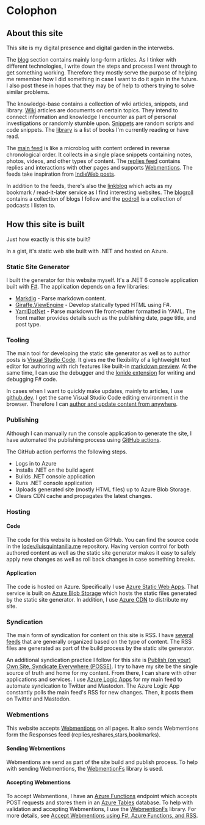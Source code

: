 # Colophon

## About this site

This site is my digital presence and digital garden in the interwebs.

The [blog](/posts/1/) section contains mainly long-form articles. As I tinker with different technologies, I write down the steps and process I went through to get something working. Therefore they mostly serve the purpose of helping me remember how I did something in case I want to do it again in the future. I also post these in hopes that they may be of help to others trying to solve similar problems.

The knowledge-base contains a collection of wiki articles, snippets, and library. [Wiki](/wiki) articles are documents on certain topics. They intend to connect information and knowledge I encounter as part of personal investigations or randomly stumble upon. [Snippets](/snippets) are random scripts and code snippets. The [library](/library) is a list of books I'm currently reading or have read. 

The [main feed](/feed/index.html) is like a microblog with content ordered in reverse chronological order. It collects in a single place snippets containing notes, photos, videos, and other types of content. The [replies feed](/feed/responses) contains replies and interactions with other pages and supports [Webmentions](https://www.w3.org/TR/webmention/). The feeds take inspiration from [IndieWeb posts](https://indieweb.org/posts).

In addition to the feeds, there's also the [linkblog](/bookmarks/) which acts as my bookmark / read-it-later service as I find interesting websites. The [blogroll](/collections/blogroll/) contains a collection of blogs I follow and the [podroll](/collections/podroll/) is a collection of podcasts I listen to. 

## How this site is built

Just how exactly is this site built?

In a gist, it's static web site built with .NET and hosted on Azure.

### Static Site Generator

I built the generator for this website myself. It's a .NET 6 console application built with [F#](https://dotnet.microsoft.com/languages/fsharp). The application depends on a few libraries:

- [Markdig](https://www.nuget.org/packages/Markdig/) - Parse markdown content.
- [Giraffe.ViewEngine](https://www.nuget.org/packages/Giraffe.ViewEngine/) - Develop statically typed HTML using F#.
- [YamlDotNet](https://www.nuget.org/packages/YamlDotNet/) - Parse markdown file front-matter formatted in YAML. The front matter provides details such as the publishing date, page title, and post type.

### Tooling

The main tool for developing the static site generator as well as to author posts is [Visual Studio Code](https://code.visualstudio.com/). It gives me the flexibility of a lightweight text editor for authoring with rich features like built-in [markdown preview](https://code.visualstudio.com/Docs/languages/markdown). At the same time, I can use the debugger and the [Ionide extension](https://ionide.io/Editors/Code/overview.html) for writing and debugging F# code.

In cases when I want to quickly make updates, mainly to articles, I use [github.dev](https://github.com/github/dev). I get the same Visual Studio Code editing environment in the browser. Therefore I can [author and update content from anywhere](/notes/surface-duo-blogging-github-dev/).

### Publishing

Although I can manually run the console application to generate the site, I have automated the publishing process using [GitHub actions](https://github.com/features/actions).

The GitHub action performs the following steps.

- Logs in to Azure
- Installs .NET on the build agent
- Builds .NET console application
- Runs .NET console application
- Uploads generated site (mostly HTML files) up to Azure Blob Storage.
- Clears CDN cache and propagates the latest changes.

### Hosting

#### Code

The code for this website is hosted on GitHub. You can find the source code in the [lqdev/luisquintanilla.me](https://github.com/lqdev/luisquintanilla.me) repository. Having version control for both authored content as well as the static site generator makes it easy to safely apply new changes as well as roll back changes in case something breaks.

#### Application

The code is hosted on Azure. Specifically I use [Azure Static Web Apps](https://azure.microsoft.com/services/app-service/static/). That service is built on [Azure Blob Storage](https://azure.microsoft.com/services/storage/blobs/) which hosts the static files generated by the static site generator. In addition, I use [Azure CDN](https://azure.microsoft.com/services/cdn/) to distribute my site.

### Syndication

The main form of syndication for content on this site is RSS. I have [several feeds](/feed) that are generally organized based on the type of content. The RSS files are generated as part of the build process by the static site generator.

An additional syndication practice I follow for this site is [Publish (on your) Own Site, Syndicate Everywhere (POSSE)](https://indieweb.org/POSSE). I try to have my site be the single source of truth and home for my content. From there, I can share with other applications and services. I use [Azure Logic Apps](https://azure.microsoft.com/services/logic-apps/) for my main feed to automate syndication to Twitter and Mastodon. The Azure Logic App constantly polls the main feed's RSS for new changes. Then, it posts them on Twitter and Mastodon.

### Webmentions

This website accepts [Webmentions](https://indieweb.org/Webmention) on all pages. It also sends Webmentions form the Responses feed (replies,reshares,stars,bookmarks). 

#### Sending Webmentions

Webmentions are send as part of the site build and publish process. To help with sending Webmentions, the [WebmentionFs](https://www.nuget.org/packages/lqdev.WebmentionFs) library is used. 

#### Accepting Webmentions

To accept Webmentions, I have an [Azure Functions](https://learn.microsoft.com/azure/azure-functions/functions-overview) endpoint which accepts POST requests and stores them in an [Azure Tables](https://learn.microsoft.com/azure/storage/tables/table-storage-overview) database. To help with validation and accepting Webmentions, I use the [WebmentionFs](https://www.nuget.org/packages/lqdev.WebmentionFs) library. For more details, see [Accept Webmentions using F#, Azure Functions, and RSS](/posts/receive-webmentions-fsharp-az-functions-fsadvent/).
